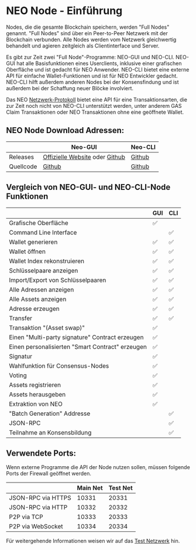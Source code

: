 # NEO Node - Einführung

Nodes, die die gesamte Blockchain speichern, werden "Full Nodes" genannt. "Full Nodes" sind über ein Peer-to-Peer Netzwerk mit der Blockchain verbunden. Alle Nodes werden vom Netzwerk gleichwertig behandelt und agieren zeitgleich als Clientinterface und Server.

Es gibt zur Zeit zwei "Full Node"-Programme: NEO-GUI und NEO-CLI. NEO-GUI hat alle Basisfunktionen eines Userclients, inklusive einer grafischen Oberfläche und ist gedacht für NEO Anwender. NEO-CLI bietet eine externe API für einfache Wallet-Funktionen und ist für NEO Entwickler gedacht. NEO-CLI hilft außerdem anderen Nodes bei der Konsensfindung und ist außerdem bei der Schaffung neuer Blöcke involviert.

Das NEO [Netzwerk-Protokoll](network-protocol.md) bietet eine API für eine Transaktionsarten, die zur Zeit noch nicht von NEO-CLI unterstützt werden, unter anderem GAS Claim Transaktionen oder NEO Transaktionen ohne eine geöffnete Wallet.

## NEO Node Download Adressen:

|      | Neo-GUI                        | Neo-CLI                        |
| ---- | ---------------------------------------- | ---------------------------------------- |
| Releases | [Offizielle Website](https://www.neo.org/download) oder [Github](https://github.com/neo-project/neo-gui/releases) | [Github](https://github.com/neo-project/neo-cli/releases) |
| Quellcode | [Github](https://github.com/neo-project/neo-gui) | [Github](https://github.com/neo-project/neo-cli) |

## Vergleich von NEO-GUI- und NEO-CLI-Node Funktionen

|           | GUI  | CLI  |
| --------- | ---- | ---- |
| Grafische Oberfläche | ✅    |      |
| Command Line Interface |      | ✅    |
| Wallet generieren | ✅    | ✅    |
| Wallet öffnen | ✅    | ✅  |
| Wallet Index rekonstruieren | ✅    | ✅    |
| Schlüsselpaare anzeigen | ✅    | ✅    |
| Import/Export von Schlüsselpaaren | ✅    | ✅    |
| Alle Adressen anzeigen | ✅    | ✅    |
| Alle Assets anzeigen | ✅    | ✅    |
| Adresse erzeugen | ✅    | ✅    |
| Transfer | ✅    | ✅    |
| Transaktion "(Asset swap)"  | ✅    |      |
| Einen "Multi-party signature" Contract erzeugen | ✅    |      |
| Einen personalisierten "Smart Contract" erzeugen | ✅    |      |
| Signatur | ✅    |      |
| Wahlfunktion für Consensus-Nodes | ✅    |      |
| Voting | ✅    |      |
| Assets registrieren | ✅    |      |
| Assets herausgeben | ✅    |      |
| Extraktion von NEO | ✅    |      |
| "Batch Generation" Addresse  |      | ✅    |
| JSON-RPC |      | ✅    |
| Teilnahme an Konsensbildung |      | ✅    |

## Verwendete Ports:

Wenn externe Programme die API der Node nutzen sollen, müssen folgende Ports der Firewall geöffnet werden.

|                    | Main Net | Test Net |
| ------------------ | ------------ | ------------- |
| JSON-RPC via HTTPS | 10331        | 20331         |
| JSON-RPC via HTTP  | 10332        | 20332         |
| P2P via TCP        | 10333        | 20333         |
| P2P via WebSocket  | 10334        | 20334         |

Für weitergehende Informationen weisen wir auf das [Test Netzwerk](testnet.md) hin.
